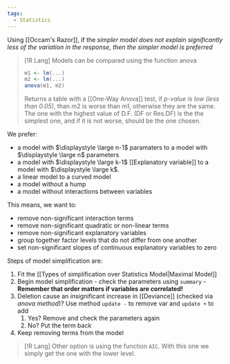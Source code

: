 ```yaml
---
tags:
  - Statistics
---
```

Using [[Occam's Razor]], if the *simpler model does not explain significantly less of the variation in the response, then the simpler model is preferred*

> [!R Lang]
> Models can be compared using the function anova
> ```R
> m1 <- lm(...)
> m2 <- lm(...)
> anova(m1, m2)
>  ```
>  Returns a table with a [[One-Way Anova]] test, if *p-value is low (less than 0.05)*, than m2 is worse than m1, otherwise they are the same. The one with the highest value of D.F. (DF or Res.DF) is the the simplest one, and if it is not worse, should be the one chosen.

We prefer:
- a model with $\displaystyle \large n-1$ paramaters to a model with $\displaystyle \large n$ parameters
- a model with $\displaystyle \large k-1$ [[Explanatory variable]] to a model with $\displaystyle \large k$.
- a linear model to a curved model
- a model without a hump
- a model without interactions between variables

This means, we want to:
- remove non-significant interaction terms
- remove non-significant quadratic or non-linear terms
- remove non-significant explanatory variables
- group together factor levels that do not differ from one another
- set non-significant slopes of continuous explanatory variables to zero

Steps of model simplification are:
1. Fit the [[Types of simplification over Statistics Model|Maximal Model]]
2. Begin model simplification - check the parameters using `summary` - **Remember that order matters if variables are correlated!**
3. Deletion cause an *in*significant increase in [[Deviance]] (checked via *anova method*)? Use method `update -` to remove var and `update +` to add
	1. Yes? Remove and check the parameters again
	2. No? Put the term back
4. Keep removing terms from the model


> [!R Lang]
> Other option is using the function `AIC`. With this one we simply get the one with the lower level.